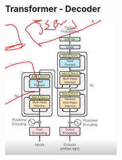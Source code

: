 

# Transformer -  Decoder

<img src="深度学习的经典模型_transformer.assets/image-20231021160920753.png" alt="image-20231021160920753" style="zoom: 80%;" />

